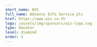 ```yaml
---
short_name: AIS
full_name: Advance Info Service plc
href: https://www.ais.co.th
logo: /assets/img/sponsors/ais-logo.svg
type: donator
level: diamond
order: 3
---
```

